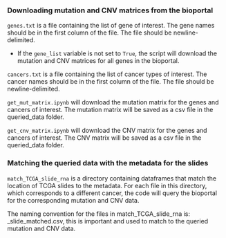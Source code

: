 ### Downloading mutation and CNV matrices from the bioportal 

`genes.txt` is a file containing the list of gene of interest. The gene names should be in the first column of the file. The file should be newline-delimited. 

 - If the `gene_list` variable is not set to `True`, the script will download the mutation and CNV matrices for all genes in the bioportal.

`cancers.txt` is a file containing the list of cancer types of interest. The cancer names should be in the first column of the file. The file should be newline-delimited.

`get_mut_matrix.ipynb` will download the mutation matrix for the genes and cancers of interest. The mutation matrix will be saved as a csv file in the queried_data folder.

`get_cnv_matrix.ipynb` will download the CNV matrix for the genes and cancers of interest. The CNV matrix will be saved as a csv file in the queried_data folder.


### Matching the queried data with the metadata for the slides


`match_TCGA_slide_rna` is a directory containing dataframes that match the location of TCGA slides to the metadata. For each file in this directory, which corresponds to a different cancer, the code will query the bioportal for the corresponding mutation and CNV data.

The naming convention for the files in match_TCGA_slide_rna is: <cancer type>_slide_matched.csv, this is important and used to match to the queried mutation and CNV data.


